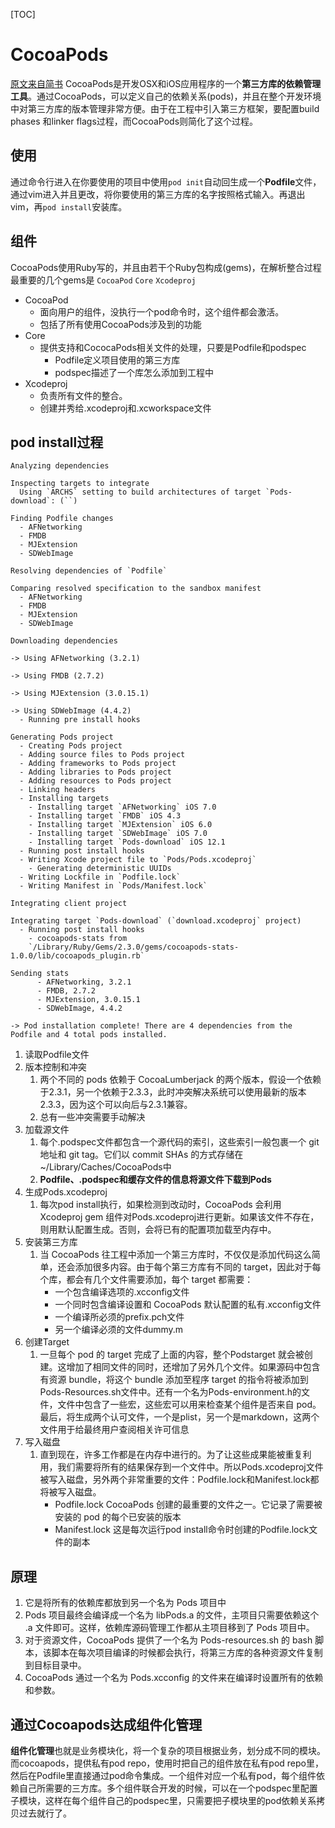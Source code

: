 [TOC]

# CocoaPods
[原文来自简书](<https://www.jianshu.com/p/aef862d01e86>)
CocoaPods是开发OSX和iOS应用程序的一个**第三方库的依赖管理工具**。通过CocoaPods，可以定义自己的依赖关系(pods)，并且在整个开发环境中对第三方库的版本管理非常方便。由于在工程中引入第三方框架，要配置build phases 和linker flags过程，而CocoaPods则简化了这个过程。

## 使用
通过命令行进入在你要使用的项目中使用`pod init`自动回生成一个**Podfile**文件，通过vim进入并且更改，将你要使用的第三方库的名字按照格式输入。再退出vim，再`pod install`安装库。

## 组件
CocoaPods使用Ruby写的，并且由若干个Ruby包构成(gems)，在解析整合过程最重要的几个gems是 `CocoaPod` `Core` `Xcodeproj`
* CocoaPod
  * 面向用户的组件，没执行一个pod命令时，这个组件都会激活。
  * 包括了所有使用CocoaPods涉及到的功能
* Core
  * 提供支持和CococaPods相关文件的处理，只要是Podfile和podspec
    * Podfile定义项目使用的第三方库
    * podspec描述了一个库怎么添加到工程中
* Xcodeproj
  * 负责所有文件的整合。
  * 创建并秀给.xcodeproj和.xcworkspace文件

## pod install过程
```
Analyzing dependencies

Inspecting targets to integrate
  Using `ARCHS` setting to build architectures of target `Pods-download`: (``)

Finding Podfile changes
  - AFNetworking
  - FMDB
  - MJExtension
  - SDWebImage

Resolving dependencies of `Podfile`

Comparing resolved specification to the sandbox manifest
  - AFNetworking
  - FMDB
  - MJExtension
  - SDWebImage

Downloading dependencies

-> Using AFNetworking (3.2.1)

-> Using FMDB (2.7.2)

-> Using MJExtension (3.0.15.1)

-> Using SDWebImage (4.4.2)
  - Running pre install hooks

Generating Pods project
  - Creating Pods project
  - Adding source files to Pods project
  - Adding frameworks to Pods project
  - Adding libraries to Pods project
  - Adding resources to Pods project
  - Linking headers
  - Installing targets
    - Installing target `AFNetworking` iOS 7.0
    - Installing target `FMDB` iOS 4.3
    - Installing target `MJExtension` iOS 6.0
    - Installing target `SDWebImage` iOS 7.0
    - Installing target `Pods-download` iOS 12.1
  - Running post install hooks
  - Writing Xcode project file to `Pods/Pods.xcodeproj`
    - Generating deterministic UUIDs
  - Writing Lockfile in `Podfile.lock`
  - Writing Manifest in `Pods/Manifest.lock`

Integrating client project

Integrating target `Pods-download` (`download.xcodeproj` project)
  - Running post install hooks
    - cocoapods-stats from
    `/Library/Ruby/Gems/2.3.0/gems/cocoapods-stats-1.0.0/lib/cocoapods_plugin.rb`

Sending stats
      - AFNetworking, 3.2.1
      - FMDB, 2.7.2
      - MJExtension, 3.0.15.1
      - SDWebImage, 4.4.2

-> Pod installation complete! There are 4 dependencies from the Podfile and 4 total pods installed.
```

1. 读取Podfile文件
2. 版本控制和冲突
   1. 两个不同的 pods 依赖于 CocoaLumberjack 的两个版本，假设一个依赖于2.3.1，另一个依赖于2.3.3，此时冲突解决系统可以使用最新的版本2.3.3，因为这个可以向后与2.3.1兼容。
   2. 总有一些冲突需要手动解决
3. 加载源文件
   1. 每个.podspec文件都包含一个源代码的索引，这些索引一般包裹一个 git 地址和 git tag。它们以 commit SHAs 的方式存储在~/Library/Caches/CocoaPods中
   2. **Podfile、.podspec和缓存文件的信息将源文件下载到Pods**
4. 生成Pods.xcodeproj
   1. 每次pod install执行，如果检测到改动时，CocoaPods 会利用 Xcodeproj gem 组件对Pods.xcodeproj进行更新。如果该文件不存在，则用默认配置生成。否则，会将已有的配置项加载至内存中。
5. 安装第三方库
   1. 当 CocoaPods 往工程中添加一个第三方库时，不仅仅是添加代码这么简单，还会添加很多内容。由于每个第三方库有不同的 target，因此对于每个库，都会有几个文件需要添加，每个 target 都需要：
      * 一个包含编译选项的.xcconfig文件
      * 一个同时包含编译设置和 CocoaPods 默认配置的私有.xcconfig文件
      * 一个编译所必须的prefix.pch文件
      * 另一个编译必须的文件dummy.m
6. 创建Target
   1. 一旦每个 pod 的 target 完成了上面的内容，整个Podstarget 就会被创建。这增加了相同文件的同时，还增加了另外几个文件。如果源码中包含有资源 bundle，将这个 bundle 添加至程序 target 的指令将被添加到Pods-Resources.sh文件中。还有一个名为Pods-environment.h的文件，文件中包含了一些宏，这些宏可以用来检查某个组件是否来自 pod。最后，将生成两个认可文件，一个是plist，另一个是markdown，这两个文件用于给最终用户查阅相关许可信息
7. 写入磁盘
   1. 直到现在，许多工作都是在内存中进行的。为了让这些成果能被重复利用，我们需要将所有的结果保存到一个文件中。所以Pods.xcodeproj文件被写入磁盘，另外两个非常重要的文件：Podfile.lock和Manifest.lock都将被写入磁盘。
      * Podfile.lock CocoaPods 创建的最重要的文件之一。它记录了需要被安装的 pod 的每个已安装的版本
      * Manifest.lock 这是每次运行pod install命令时创建的Podfile.lock文件的副本

## 原理
1. 它是将所有的依赖库都放到另一个名为 Pods 项目中 
2. Pods 项目最终会编译成一个名为 libPods.a 的文件，主项目只需要依赖这个 .a 文件即可。这样，依赖库源码管理工作都从主项目移到了 Pods 项目中。 
3. 对于资源文件，CocoaPods 提供了一个名为 Pods-resources.sh 的 bash 脚本，该脚本在每次项目编译的时候都会执行，将第三方库的各种资源文件复制到目标目录中。 
4. CocoaPods 通过一个名为 Pods.xcconfig 的文件来在编译时设置所有的依赖和参数。 

## 通过Cocoapods达成组件化管理
**组件化管理**也就是业务模块化，将一个复杂的项目根据业务，划分成不同的模块。而cocoapods，提供私有pod repo，使用时把自己的组件放在私有pod repo里，然后在Podfile里直接通过pod命令集成。一个组件对应一个私有pod，每个组件依赖自己所需要的三方库。多个组件联合开发的时候，可以在一个podspec里配置子模块，这样在每个组件自己的podspec里，只需要把子模块里的pod依赖关系拷贝过去就行了。

